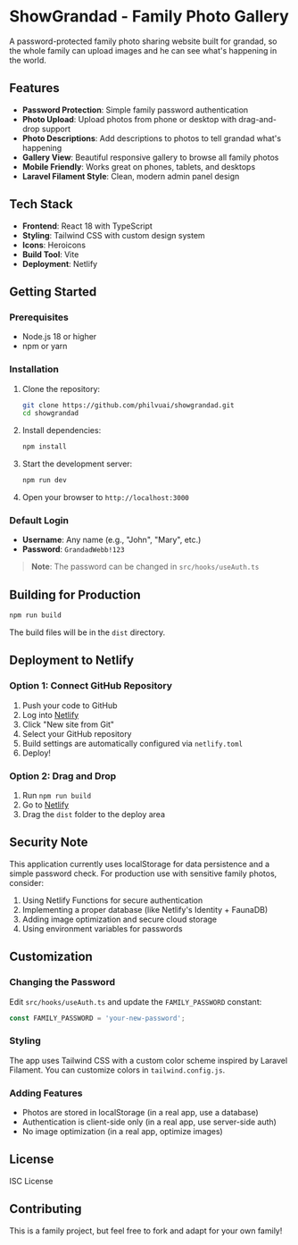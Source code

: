 # ShowGrandad - Family Photo Gallery

A password-protected family photo sharing website built for grandad, so the whole family can upload images and he can see what's happening in the world.

## Features

- **Password Protection**: Simple family password authentication
- **Photo Upload**: Upload photos from phone or desktop with drag-and-drop support
- **Photo Descriptions**: Add descriptions to photos to tell grandad what's happening
- **Gallery View**: Beautiful responsive gallery to browse all family photos
- **Mobile Friendly**: Works great on phones, tablets, and desktops
- **Laravel Filament Style**: Clean, modern admin panel design

## Tech Stack

- **Frontend**: React 18 with TypeScript
- **Styling**: Tailwind CSS with custom design system
- **Icons**: Heroicons
- **Build Tool**: Vite
- **Deployment**: Netlify

## Getting Started

### Prerequisites

- Node.js 18 or higher
- npm or yarn

### Installation

1. Clone the repository:
   ```bash
   git clone https://github.com/philvuai/showgrandad.git
   cd showgrandad
   ```

2. Install dependencies:
   ```bash
   npm install
   ```

3. Start the development server:
   ```bash
   npm run dev
   ```

4. Open your browser to `http://localhost:3000`

### Default Login

- **Username**: Any name (e.g., "John", "Mary", etc.)
- **Password**: `GrandadWebb!123`

> **Note**: The password can be changed in `src/hooks/useAuth.ts`

## Building for Production

```bash
npm run build
```

The build files will be in the `dist` directory.

## Deployment to Netlify

### Option 1: Connect GitHub Repository

1. Push your code to GitHub
2. Log into [Netlify](https://netlify.com)
3. Click "New site from Git"
4. Select your GitHub repository
5. Build settings are automatically configured via `netlify.toml`
6. Deploy!

### Option 2: Drag and Drop

1. Run `npm run build`
2. Go to [Netlify](https://netlify.com)
3. Drag the `dist` folder to the deploy area

## Security Note

This application currently uses localStorage for data persistence and a simple password check. For production use with sensitive family photos, consider:

1. Using Netlify Functions for secure authentication
2. Implementing a proper database (like Netlify's Identity + FaunaDB)
3. Adding image optimization and secure cloud storage
4. Using environment variables for passwords

## Customization

### Changing the Password

Edit `src/hooks/useAuth.ts` and update the `FAMILY_PASSWORD` constant:

```typescript
const FAMILY_PASSWORD = 'your-new-password';
```

### Styling

The app uses Tailwind CSS with a custom color scheme inspired by Laravel Filament. You can customize colors in `tailwind.config.js`.

### Adding Features

- Photos are stored in localStorage (in a real app, use a database)
- Authentication is client-side only (in a real app, use server-side auth)
- No image optimization (in a real app, optimize images)

## License

ISC License

## Contributing

This is a family project, but feel free to fork and adapt for your own family!
